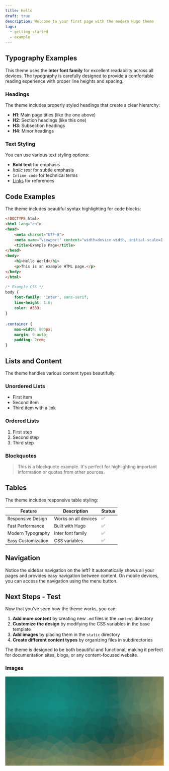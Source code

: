 ```yaml
---
title: Hello
draft: true
description: Welcome to your first page with the modern Hugo theme
tags:
  - getting-started
  - example
---
```

## Typography Examples

This theme uses the **Inter font family** for excellent readability across all devices. The typography is carefully designed to provide a comfortable reading experience with proper line heights and spacing.

### Headings

The theme includes properly styled headings that create a clear hierarchy:

- **H1**: Main page titles (like the one above)
- **H2**: Section headings (like this one)
- **H3**: Subsection headings
- **H4**: Minor headings

### Text Styling

You can use various text styling options:

- **Bold text** for emphasis
- *Italic text* for subtle emphasis
- `Inline code` for technical terms
- [Links](https://example.com) for references

## Code Examples

The theme includes beautiful syntax highlighting for code blocks:

```html
<!DOCTYPE html>
<html lang="en">
<head>
    <meta charset="UTF-8">
    <meta name="viewport" content="width=device-width, initial-scale=1.0">
    <title>Example Page</title>
</head>
<body>
    <h1>Hello World</h1>
    <p>This is an example HTML page.</p>
</body>
</html>
```

```css
/* Example CSS */
body {
    font-family: 'Inter', sans-serif;
    line-height: 1.6;
    color: #333;
}

.container {
    max-width: 800px;
    margin: 0 auto;
    padding: 2rem;
}
```

## Lists and Content

The theme handles various content types beautifully:

### Unordered Lists
- First item
- Second item
- Third item with a [link](https://example.com)

### Ordered Lists
1. First step
2. Second step
3. Third step

### Blockquotes

> This is a blockquote example. It's perfect for highlighting important information or quotes from other sources.

## Tables

The theme includes responsive table styling:

| Feature | Description | Status |
|---------|-------------|--------|
| Responsive Design | Works on all devices | ✅ |
| Fast Performance | Built with Hugo | ✅ |
| Modern Typography | Inter font family | ✅ |
| Easy Customization | CSS variables | ✅ |

## Navigation

Notice the sidebar navigation on the left? It automatically shows all your pages and provides easy navigation between content. On mobile devices, you can access the navigation using the menu button.

## Next Steps - Test

Now that you've seen how the theme works, you can:

1. **Add more content** by creating new `.md` files in the `content` directory
2. **Customize the design** by modifying the CSS variables in the base template
3. **Add images** by placing them in the `static` directory
4. **Create different content types** by organizing files in subdirectories

The theme is designed to be both beautiful and functional, making it perfect for documentation sites, blogs, or any content-focused website.

### Images

![test](images/i_feel_so_powerful_07.png)
